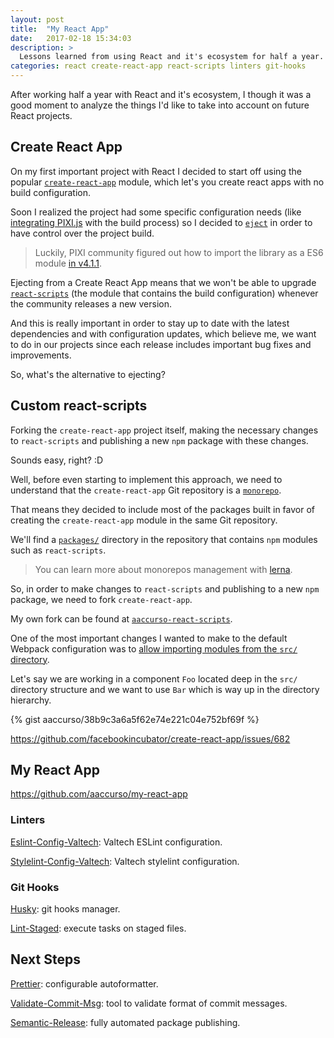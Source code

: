 ```yaml
---
layout: post
title:  "My React App"
date:   2017-02-18 15:34:03
description: >
  Lessons learned from using React and it's ecosystem for half a year.
categories: react create-react-app react-scripts linters git-hooks
---
```


After working half a year with React and it's ecosystem, I though it was a good moment to analyze the things I'd like to take into account on future React projects.

## Create React App

On my first important project with React I decided to start off using the popular [`create-react-app`](https://github.com/facebookincubator/create-react-app) module, which let's you create react apps with no build configuration.

Soon I realized the project had some specific configuration needs (like [integrating PIXI.js](https://github.com/pixijs/pixi.js/issues/1854) with the build process) so I decided to [`eject`](https://github.com/facebookincubator/create-react-app#converting-to-a-custom-setup) in order to have control over the project build.

> Luckily, PIXI community figured out how to import the library as a ES6 module [in v4.1.1](https://github.com/pixijs/pixi.js/pull/2981).

Ejecting from a Create React App means that we won't be able to upgrade [`react-scripts`](https://github.com/facebookincubator/create-react-app/blob/master/packages/react-scripts/template/README.md#updating-to-new-releases) (the module that contains the build configuration) whenever the community releases a new version.

And this is really important in order to stay up to date with the latest dependencies and with configuration updates, which believe me, we want to do in our projects since each release includes important bug fixes and improvements.

So, what's the alternative to ejecting?

## Custom react-scripts

Forking the `create-react-app` project itself, making the necessary changes to `react-scripts` and publishing a new `npm` package with these changes.

Sounds easy, right? :D

Well, before even starting to implement this approach, we need to understand that the `create-react-app` Git repository is a [`monorepo`](https://danluu.com/monorepo/).

That means they decided to include most of the packages built in favor of creating the `create-react-app` module in the same Git repository.

We'll find a [`packages/`](https://github.com/facebookincubator/create-react-app/tree/master/packages) directory in the repository that contains `npm` modules such as `react-scripts`.

> You can learn more about monorepos management with [lerna](https://github.com/lerna/lerna).

So, in order to make changes to `react-scripts` and publishing to a new `npm` package, we need to fork `create-react-app`.

My own fork can be found at [`aaccurso-react-scripts`](https://github.com/aaccurso/create-react-app).

One of the most important changes I wanted to make to the default Webpack configuration was to [allow importing modules from the `src/` directory](https://github.com/aaccurso/create-react-app/commit/f31e9c8db2988e8722396ceabc22012f51c0d19a).

Let's say we are working in a component `Foo` located deep in the `src/` directory structure and we want to use `Bar` which is way up in the directory hierarchy.

{% gist aaccurso/38b9c3a6a5f62e74e221c04e752bf69f %}

https://github.com/facebookincubator/create-react-app/issues/682


## My React App

https://github.com/aaccurso/my-react-app

### Linters

[Eslint-Config-Valtech](https://github.com/valtech-nyc/eslint-config-valtech): Valtech ESLint configuration.

[Stylelint-Config-Valtech](https://github.com/valtech-nyc/stylelint-config-valtech): Valtech stylelint configuration.

### Git Hooks

[Husky](https://github.com/typicode/husky): git hooks manager.

[Lint-Staged](https://github.com/okonet/lint-staged): execute tasks on staged files.

## Next Steps

[Prettier](https://github.com/prettier/prettier): configurable autoformatter.

[Validate-Commit-Msg](https://github.com/kentcdodds/validate-commit-msg): tool to validate format of commit messages.

[Semantic-Release](https://github.com/semantic-release/semantic-release): fully automated package publishing.

